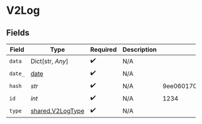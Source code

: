 # V2Log


## Fields

| Field                                                                | Type                                                                 | Required                                                             | Description                                                          | Example                                                              |
| -------------------------------------------------------------------- | -------------------------------------------------------------------- | -------------------------------------------------------------------- | -------------------------------------------------------------------- | -------------------------------------------------------------------- |
| `data`                                                               | Dict[str, *Any*]                                                     | :heavy_check_mark:                                                   | N/A                                                                  |                                                                      |
| `date_`                                                              | [date](https://docs.python.org/3/library/datetime.html#date-objects) | :heavy_check_mark:                                                   | N/A                                                                  |                                                                      |
| `hash`                                                               | *str*                                                                | :heavy_check_mark:                                                   | N/A                                                                  | 9ee060170400f556b7e1575cb13f9db004f150a08355c7431c62bc639166431e     |
| `id`                                                                 | *int*                                                                | :heavy_check_mark:                                                   | N/A                                                                  | 1234                                                                 |
| `type`                                                               | [shared.V2LogType](../../models/shared/v2logtype.md)                 | :heavy_check_mark:                                                   | N/A                                                                  |                                                                      |
